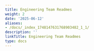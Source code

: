 ```yaml
---
title: Engineering Team Readmes
weight: 2
date: '2025-06-12'
aliases:
- /docs/_index_1748147631768903482_1_1/
description: ''
linkTitle: Engineering Team Readmes
type: docs
---
```



